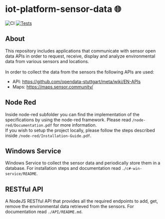# iot-platform-sensor-data :globe_with_meridians:
![CI](https://github.com/gbrandtio/iot-platform-sensor-data/actions/workflows/dotnet.yml/badge.svg)
[![Tests](https://github.com/gbrandtio/iot-platform-sensor-data/actions/workflows/dotnettests.yml/badge.svg)](https://github.com/gbrandtio/iot-platform-sensor-data/actions/workflows/dotnettests.yml)<br>

## About
This repository includes applications that communicate with sensor open data APIs in order to request, receive, display and analyze environmental data from various sensors and locations.<br><br>
In order to collect the data from the sensors the following APIs are used:<br>
- API:  https://github.com/opendata-stuttgart/meta/wiki/EN-APIs<br>
- Maps: https://maps.sensor.community/

## Node Red
Inside node-red subfolder you can find the implementation of the specifications by using the node-red framework. Please read `/node-red/Documentation.pdf` for more information.<br>If you wish to setup the project locally, please follow the steps described inside `/node-red/Installation-Guide.pdf`.

## Windows Service
Windows Service to collect the sensor data and periodically store them in a database. For installation steps and documentation read `./c#-win-service/README`.

## RESTful API
A NodeJS RESTful API that provides all the required endpoints to add, get, remove the environmental data retrieved from the sensors. For documentation read
`./API/README.md`.
